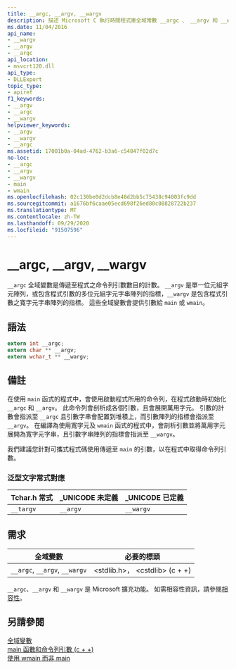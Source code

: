 ```yaml
---
title: __argc, __argv, __wargv
description: 描述 Microsoft C 執行時間程式庫全域常數 __argc 、 __argv 和 __wargv 。
ms.date: 11/04/2016
api_name:
- __wargv
- __argv
- __argc
api_location:
- msvcrt120.dll
api_type:
- DLLExport
topic_type:
- apiref
f1_keywords:
- __argv
- __argc
- __wargv
helpviewer_keywords:
- __argv
- __wargv
- __argc
ms.assetid: 17001b0a-04ad-4762-b3a6-c54847f02d7c
no-loc:
- __argc
- __argv
- __wargv
- main
- wmain
ms.openlocfilehash: 02c130be0d2dcb8e48d2bb5c75438c94003fc9dd
ms.sourcegitcommit: a1676bf6caae05ecd698f26ed80c08828722b237
ms.translationtype: MT
ms.contentlocale: zh-TW
ms.lasthandoff: 09/29/2020
ms.locfileid: "91507596"
---
```

# <a name="no-loc__argc-no-loc__argv-no-loc__wargv"></a>__argc, __argv, __wargv

`__argc` 全域變數是傳遞至程式之命令列引數數目的計數。 `__argv` 是單一位元組字元陣列，或包含程式引數的多位元組字元字串陣列的指標，`__wargv` 是包含程式引數之寬字元字串陣列的指標。 這些全域變數會提供引數給 `main` 或 `wmain`。

## <a name="syntax"></a>語法

```C
extern int __argc;
extern char ** __argv;
extern wchar_t ** __wargv;
```

## <a name="remarks"></a>備註

在使用 `main` 函式的程式中，會使用啟動程式所用的命令列，在程式啟動時初始化 `__argc` 和 `__argv`。 此命令列會剖析成各個引數，且會展開萬用字元。 引數的計數會指派至 `__argc` 且引數字串會配置到堆積上，而引數陣列的指標會指派至 `__argv`。 在編譯為使用寬字元及 `wmain` 函式的程式中，會剖析引數並將萬用字元展開為寬字元字串，且引數字串陣列的指標會指派至 `__wargv`。

我們建議您針對可攜式程式碼使用傳遞至 `main` 的引數，以在程式中取得命令列引數。

### <a name="generic-text-routine-mappings"></a>泛型文字常式對應

|Tchar.h 常式|_UNICODE 未定義|_UNICODE 已定義|
|---------------------|---------------------------|-----------------------|
|`__targv`|`__argv`|`__wargv`|

## <a name="requirements"></a>需求

|全域變數|必要的標頭|
|---------------------|---------------------|
|`__argc`, `__argv`, `__wargv`|\<stdlib.h>， \<cstdlib> (c + +) |

`__argc`、`__argv` 和 `__wargv` 是 Microsoft 擴充功能。 如需相容性資訊，請參閱[相容性](../c-runtime-library/compatibility.md)。

## <a name="see-also"></a>另請參閱

[全域變數](../c-runtime-library/global-variables.md)\
[main 函數和命令列引數 (c + +) ](../cpp/main-function-command-line-args.md)\
[使用 wmain 而非 main](../cpp/main-function-command-line-args.md)
